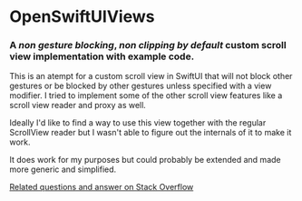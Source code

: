# OpenSwiftUIViews

### A _non gesture blocking_, _non clipping by default_ custom scroll view implementation with example code.

This is an atempt for a custom scroll view in SwiftUI that will not block other gestures or be blocked by other gestures unless specified with a view modifier. I tried to implement some of the other scroll view features like a scroll view reader and proxy as well.

Ideally I'd like to find a way to use this view together with the regular ScrollView reader but I wasn't able to figure out the internals of it to make it work.

It does work for my purposes but could probably be extended and made more generic and simplified.

[Related questions and answer on Stack Overflow](https://stackoverflow.com/a/64592385/12764795)

